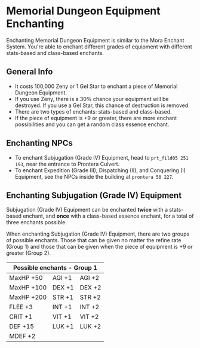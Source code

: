 # Memorial Dungeon Equipment Enchanting

Enchanting Memorial Dungeon Equipment is similar to the Mora Enchant System. You're able to enchant different grades of equipment with different stats-based and class-based enchants.

## General Info

* It costs 100,000 Zeny or 1 Gel Star to enchant a piece of Memorial Dungeon Equipment.
* If you use Zeny, there is a 30% chance your equipment will be destroyed. If you use a Gel Star, this chance of destruction is removed.
* There are two types of enchants: stats-based and class-based.
* If the piece of equipment is +9 or greater, there are more enchant possibilities and you can get a random class essence enchant.

## Enchanting NPCs

* To enchant Subjugation (Grade IV) Equipment, head to `prt_fild05 251 193`, near the entrance to Prontera Culvert.
* To enchant Expedition (Grade III), Dispatching (II), and Conquering (I) Equipment, see the NPCs inside the building at `prontera 50 227`.

## Enchanting Subjugation (Grade IV) Equipment

Subjugation (Grade IV) Equipment can be enchanted **twice** with a stats-based enchant, and **once** with a class-based essence enchant, for a total of three enchants possible.

When enchanting Subjugation (Grade IV) Equipment, there are two groups of possible enchants. Those that can be given no matter the refine rate (Group 1) and those that can be given when the piece of equipment is +9 or greater (Group 2).

<table>
  <thead>
    <tr>
      <th colspan="3">Possible enchants - Group 1</th>
    </tr>
  </thead>
  <tbody>
    <tr>
      <td>MaxHP +50</td>
      <td>AGI +1</td>
      <td>AGI +2</td>
    </tr>
    <tr>
      <td>MaxHP +100</td>
      <td>DEX +1</td>
      <td>DEX +2</td>
    </tr>
    <tr>
      <td>MaxHP +200</td>
      <td>STR +1</td>
      <td>STR +2</td>
    </tr>
    <tr>
      <td>FLEE +3</td>
      <td>INT +1</td>
      <td>INT +2</td>
    </tr>
    <tr>
      <td>CRIT +1</td>
      <td>VIT +1</td>
      <td>VIT +2</td>
    </tr>
    <tr>
      <td>DEF +15</td>
      <td>LUK +1</td>
      <td>LUK +2</td>
    </tr>
    <tr>
      <td>MDEF +2</td>
    </tr>
  </tbody>
</table>


